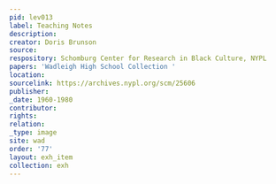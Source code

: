 ```yaml
---
pid: lev013
label: Teaching Notes
description:
creator: Doris Brunson
source:
respository: Schomburg Center for Research in Black Culture, NYPL
papers: 'Wadleigh High School Collection '
location:
sourcelink: https://archives.nypl.org/scm/25606
publisher:
_date: 1960-1980
contributor:
rights:
relation:
_type: image
site: wad
order: '77'
layout: exh_item
collection: exh
---
```

